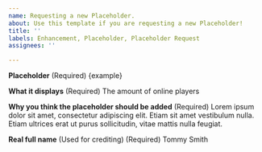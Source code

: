 ```yaml
---
name: Requesting a new Placeholder.
about: Use this template if you are requesting a new Placeholder!
title: ''
labels: Enhancement, Placeholder, Placeholder Request
assignees: ''

---
```


**Placeholder** (Required)
{example}

**What it displays** (Required)
The amount of online players

**Why you think the placeholder should be added** (Required)
Lorem ipsum dolor sit amet, consectetur adipiscing elit. Etiam sit amet vestibulum nulla. Etiam ultrices erat ut purus sollicitudin, vitae mattis nulla feugiat.

**Real full name** (Used for crediting) (Required)
Tommy Smith
